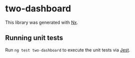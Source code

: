 # two-dashboard

This library was generated with [Nx](https://nx.dev).

## Running unit tests

Run `ng test two-dashboard` to execute the unit tests via [Jest](https://jestjs.io).
